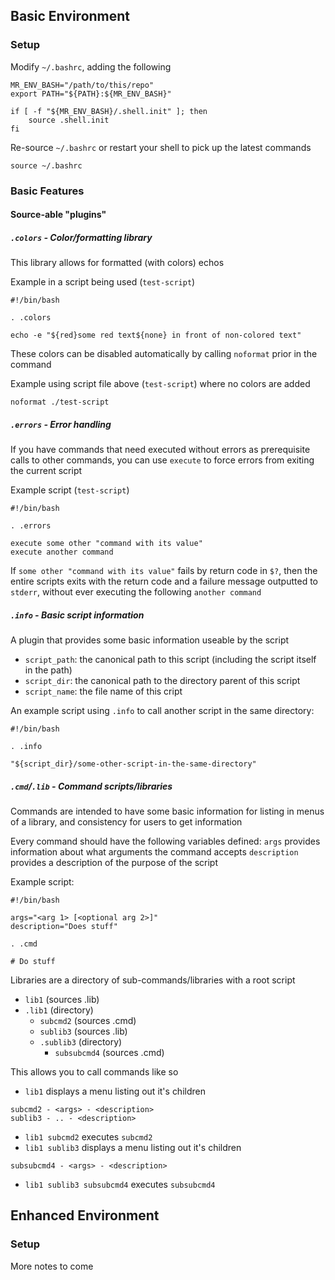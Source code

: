 ## Basic Environment

### Setup

Modify `~/.bashrc`, adding the following
```
MR_ENV_BASH="/path/to/this/repo"
export PATH="${PATH}:${MR_ENV_BASH}"

if [ -f "${MR_ENV_BASH}/.shell.init" ]; then
	source .shell.init
fi
```

Re-source `~/.bashrc` or restart your shell to pick up the latest commands
```
source ~/.bashrc
```

### Basic Features

#### Source-able "plugins"

##### `.colors` - Color/formatting library

This library allows for formatted (with colors) echos

Example in a script being used (`test-script`)
```
#!/bin/bash

. .colors

echo -e "${red}some red text${none} in front of non-colored text"
```

These colors can be disabled automatically by calling `noformat` prior in the command

Example using script file above (`test-script`) where no colors are added
```
noformat ./test-script
```

##### `.errors` - Error handling

If you have commands that need executed without errors as prerequisite calls to other commands, you can use `execute` to force errors from exiting the current script

Example script (`test-script`)
```
#!/bin/bash

. .errors

execute some other "command with its value"
execute another command
```

If `some other "command with its value"` fails by return code in `$?`, then the entire scripts exits with the return code and a failure message outputted to `stderr`, without ever executing the following `another command`

##### `.info` - Basic script information

A plugin that provides some basic information useable by the script
- `script_path`: the canonical path to this script (including the script itself in the path)
- `script_dir`: the canonical path to the directory parent of this script
- `script_name`: the file name of this cript

An example script using `.info` to call another script in the same directory:
```
#!/bin/bash

. .info

"${script_dir}/some-other-script-in-the-same-directory"
```

##### `.cmd`/`.lib` - Command scripts/libraries

Commands are intended to have some basic information for listing in menus of a library, and consistency for users to get information

Every command should have the following variables defined:
`args` provides information about what arguments the command accepts
`description` provides a description of the purpose of the script

Example script:
```
#!/bin/bash

args="<arg 1> [<optional arg 2>]"
description="Does stuff"

. .cmd

# Do stuff
```

Libraries are a directory of sub-commands/libraries with a root script

- `lib1` (sources .lib)
- `.lib1` (directory)
  - `subcmd2` (sources .cmd)
  - `sublib3` (sources .lib)
  - `.sublib3` (directory)
    - `subsubcmd4` (sources .cmd)

This allows you to call commands like so
- `lib1` displays a menu listing out it's children
```
subcmd2 - <args> - <description>
sublib3 - .. - <description>
```
- `lib1 subcmd2` executes `subcmd2`
- `lib1 sublib3` displays a menu listing out it's children
```
subsubcmd4 - <args> - <description>
```
- `lib1 sublib3 subsubcmd4` executes `subsubcmd4`

## Enhanced Environment

### Setup

More notes to come